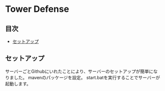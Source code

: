 # Tower Defense

## 目次

- [セットアップ](#セットアップ)

## セットアップ

サーバーごとGithubにいれたことにより、サーバーのセットアップが簡単になりました。
mavenのパッケージを設定。
start.batを実行することでサーバーが起動します。